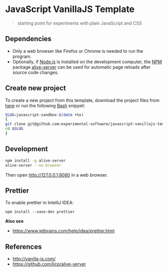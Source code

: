 # JavaScript VanillaJS Template

> starting point for experiments with plain JavaScript and CSS

## Dependencies

- Only a web browser like Firefox or Chrome is needed to run the program.
- Optionally, if [Node.js](https://nodejs.org/en) is installed on the development computer, the [NPM](https://www.npmjs.com) package [alive-server](https://www.npmjs.com/package/alive-server) can be used for automatic page reloads after source code changes.

## Create new project

To create a new project from this template, download the project files from [here](https://github.com/experimental-software/javascript-vanillajs-template/archive/refs/heads/master.zip) or run the following [Bash](https://tldp.org/LDP/Bash-Beginners-Guide/html/) snippet:

```sh
SLUG=javascript-sandbox-$(date +%s)
{
git clone git@github.com:experimental-software/javascript-vanillajs-template.git $SLUG
cd $SLUG
}
```

## Development

```sh
npm install -g alive-server
alive-server --no-browser
```

Then open http://127.0.0.1:8080 in a web browser.

## Prettier

To enable prettier in IntelliJ IDEA:

```
npm install --save-dev prettier
```

**Also see**

- https://www.jetbrains.com/help/idea/prettier.html

## References

- http://vanilla-js.com/
- https://github.com/ljcp/alive-server
